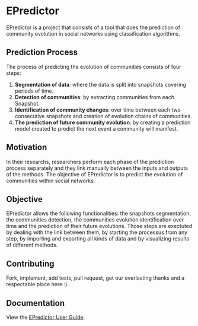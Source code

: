 # EPredictor

EPredictor is a project that consists of a tool that does the prediction of community evolution in social networks using classification algorithms.

## Prediction Process
The process of predicting the evolution of communities consists of four steps:

1. **Segmentation of data**: where the data is split into snapshots covering periods of time.
2. **Detection of communities**: by extracting communities from each Snapshot. 
3. **Identification of community changes**: over time between each two consecutive snapshots and creation of evolution chains of communities.
4. **The prediction of future community evolution**: by creating a prediction model created to predict the next event a community will manifest.

## Motivation
In their researchs, researchers perform each phase of the prediction process separately and they link manually between the inputs and outputs of the methods. The objective of EPredictor is to predict the evolution of communities within social networks. 

## Objective
EPredictor allows the following functionalities: the snapshots segmentation, the communities detection, the communities evolution identification over time and the prediction of their future evolutions. Those steps are exectuted by dealing with the link between them, by starting the processus from any step, by importing and exporting all kinds of data and by visualizing results of different methods.


## Contributing

Fork, implement, add tests, pull request, get our everlasting thanks and a respectable place here :).

## Documentation

View the [EPredictor User Guide](https://plot.ly/dash). 
